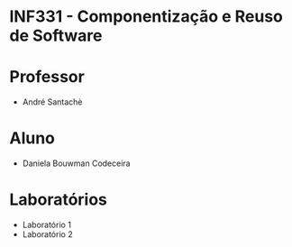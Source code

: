 # INF331 - Componentização e Reuso de Software

# Professor
* André Santachè

# Aluno
* Daniela Bouwman Codeceira

# Laboratórios

* Laboratório 1
* Laboratório 2
